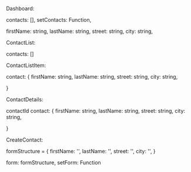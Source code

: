 Dashboard:

contacts: [],
setContacts: Function,

firstName: string,
lastName: string,
street: string,
city: string,

ContactList:

contacts: []

ContactListItem:

contact: {
firstName: string,
lastName: string,
street: string,
city: string,

}

ContactDetails:

contactId
contact: {
firstName: string,
lastName: string,
street: string,
city: string,

}

CreateContact:

formStructure = {
    firstName: '',
    lastName: '',
    street: '',
    city: '',
}

form: formStructure,
setForm: Function
